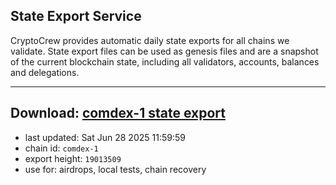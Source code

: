 ## State Export Service
CryptoCrew provides automatic daily state exports for all chains we validate. State export files can be used as genesis files and are a snapshot of the current blockchain state, including all validators, accounts, balances and delegations.

---
**Download: [comdex-1 state export](https://dl-eu2.ccvalidators.com/SERVICE/comdex/comdex-1_export_19013509.json)**
---

- last updated: Sat Jun 28 2025 11:59:59
- chain id: `comdex-1`
- export height: `19013509`
- use for: airdrops, local tests, chain recovery
